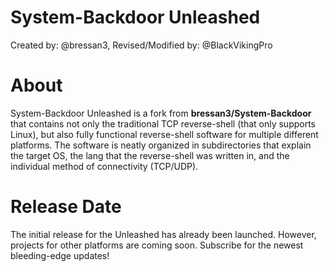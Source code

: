 # System-Backdoor Unleashed
Created by: @bressan3, Revised/Modified by: @BlackVikingPro

# About
System-Backdoor Unleashed is a fork from **bressan3/System-Backdoor** that contains not only the traditional
TCP reverse-shell (that only supports Linux), but also fully functional reverse-shell software for multiple
different platforms. The software is neatly organized in subdirectories that explain the target OS, the lang
that the reverse-shell was written in, and the individual method of connectivity (TCP/UDP). 

# Release Date
The initial release for the Unleashed has already been launched. However, projects for other platforms are
coming soon. Subscribe for the newest bleeding-edge updates!